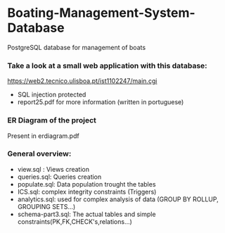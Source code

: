 # Boating-Management-System-Database
PostgreSQL database for management of boats

### Take a look at a small web application with this database:

https://web2.tecnico.ulisboa.pt/ist1102247/main.cgi
- SQL injection protected
- report25.pdf for more information (written in portuguese)

### ER Diagram of the project

Present in erdiagram.pdf

### General overview:

- view.sql : Views creation
- queries.sql: Queries creation
- populate.sql: Data population trought the tables
- ICS.sql: complex integrity constraints (Triggers)
- analytics.sql: used for complex analysis of data (GROUP BY ROLLUP, GROUPING SETS...)
- schema-part3.sql: The actual tables and simple constraints(PK,FK,CHECK's,relations...)

